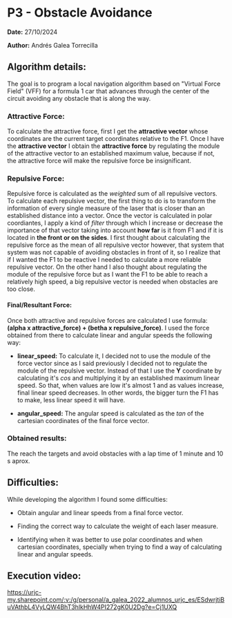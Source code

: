 # P3 - Obstacle Avoidance
**Date:** 27/10/2024

**Author:** Andrés Galea Torrecilla

## Algorithm details:
The goal is to program a local navigation algorithm based on "Virtual Force Field" (VFF) for a formula 1 car that advances through the center of the circuit avoiding any obstacle that is along the way.

### Attractive Force:
To calculate the attractive force, first I get the **attractive vector** whose coordinates are the current target coordinates relative to the F1. Once I have the **attractive vector** I obtain the **attractive force** by regulating the module of the attractive vector to an established maximum value, because if not, the attractive force will make the repulsive force be insignificant.

### Repulsive Force:
Repulsive force is calculated as the *weighted* sum of all repulsive vectors.
To calculate each repulsive vector, the first thing to do is to transform the information of every single measure of the laser that is closer than an established distance into a vector.
Once the vector is calculated in polar coordiantes, I apply a kind of *filter* through which I increase or decrease the importance of that vector taking into account **how far** is it from F1 and if it is located in **the front or on the sides**.
I first thought about calculating the repulsive force as the mean of all repulsive vector however, that system that system was not capable of avoiding obstacles in front of it, so I realize that if I wanted the F1 to be reactive I needed to calculate a more reliable repulsive vector.
On the other hand I also thought about regulating the module of the repulsive force but as I want the F1 to be able to reach a relatively high speed, a big repulsive vector is needed when obstacles are too close.

#### Final/Resultant Force:
Once both attractive and repulsive forces are calculated I use formula: **(alpha x attractive_force) + (betha x repulsive_force)**.
I used the force obtained from there to calculate linear and angular speeds the following way:
  - **linear_speed:** To calculate it, I decided not to use the module of the force vector since as I said previously I decided not to regulate the module of the repulsive vector. Instead of that I use the **Y** coordinate by calculating it's *cos* and multiplying it by an established maximum linear speed. So that, when values are low it's almost 1 and as values increase, final linear speed decreases. In other words, the bigger turn the F1 has to make, less linear speed it will have.
  
  - **angular_speed:** The angular speed is calculated as the *tan* of the cartesian coordinates of the final force vector.

### Obtained results:
The reach the targets and avoid obstacles with a lap time of 1 minute and 10 s aprox.

## Difficulties:

While developing the algorithm I found some difficulties:
  - Obtain angular and linear speeds from a final force vector.
  
  - Finding the correct way to calculate the weight of each laser measure.

  - Identifying when it was better to use polar coordinates and when cartesian coordinates, specially when trying to find a way of calculating linear and angular speeds.

## Execution video:
https://urjc-my.sharepoint.com/:v:/g/personal/a_galea_2022_alumnos_urjc_es/ESdwrjtiBuVAthbL4VyLQW4BhT3hlkHhW4PI272gK0U2Dg?e=Cj1UXQ

